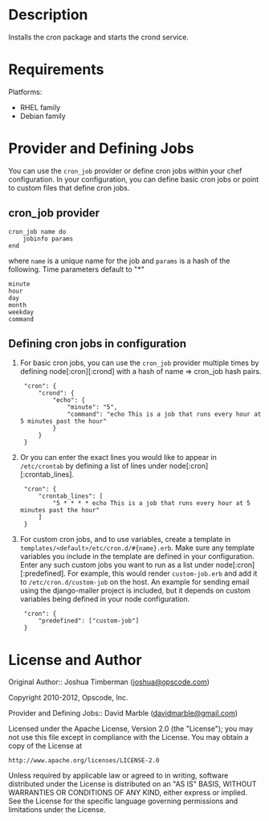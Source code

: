 Description
===========

Installs the cron package and starts the crond service.

Requirements
============

Platforms:

* RHEL family
* Debian family

Provider and Defining Jobs
==========================

You can use the `cron_job` provider or define cron jobs within your chef 
configuration. In your configuration, you can define basic cron jobs or 
point to custom files that define cron jobs.

cron_job provider
-----------------
    
    cron_job name do
        jobinfo params
    end

where `name` is a unique name for the job and `params` is a hash of the following. Time parameters default to "*"

    minute
    hour
    day
    month
    weekday
    command
    
Defining cron jobs in configuration
-----------------------------------

1. For basic cron jobs, you can use the `cron_job` provider multiple times by 
defining node[:cron][:crond] with a hash of name => cron_job hash pairs. 

        "cron": {
            "crond": {
                "echo": {
                    "minute": "5",
                    "command": "echo This is a job that runs every hour at 5 minutes past the hour"
                }
            }
        }


2. Or you can enter the exact lines you would like to appear in `/etc/crontab` 
by defining a list of lines under node[:cron][:crontab_lines].

        "cron": {
            "crontab_lines": [
                "5 * * * * echo This is a job that runs every hour at 5 minutes past the hour"
            ]
        }


3. For custom cron jobs, and to use variables, create a template in 
`templates/<default>/etc/cron.d/#{name}.erb`. Make sure any template 
variables you include in the template are defined in your configuration. 
Enter any such custom jobs you want to run as a list under 
node[:cron][:predefined]. For example, this would render `custom-job.erb` 
and add it to `/etc/cron.d/custom-job` on the host. An example for 
sending email using the django-mailer project is included, but it depends 
on custom variables being defined in your node configuration.

        "cron": {
            "predefined": ["custom-job"]
        }


License and Author
==================

Original Author:: Joshua Timberman (<joshua@opscode.com>)

Copyright 2010-2012, Opscode, Inc.

Provider and Defining Jobs:: David Marble (<davidmarble@gmail.com>)

Licensed under the Apache License, Version 2.0 (the "License");
you may not use this file except in compliance with the License.
You may obtain a copy of the License at

    http://www.apache.org/licenses/LICENSE-2.0

Unless required by applicable law or agreed to in writing, software
distributed under the License is distributed on an "AS IS" BASIS,
WITHOUT WARRANTIES OR CONDITIONS OF ANY KIND, either express or implied.
See the License for the specific language governing permissions and
limitations under the License.
